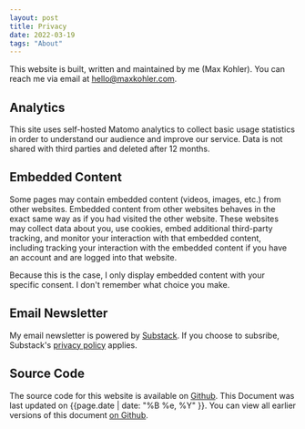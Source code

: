 ```yaml
---
layout: post
title: Privacy
date: 2022-03-19
tags: "About"
---
```


This website is built, written and maintained by me (Max Kohler). You can reach me via email at <a href="mailto:hello@maxkohler.com">hello@maxkohler.com</a>.

## Analytics

This site uses self-hosted Matomo analytics to collect basic usage statistics in order to understand our audience and improve our service. Data is not shared with third parties and deleted after 12 months.

## Embedded Content

Some pages may contain embedded content (videos, images, etc.) from other websites. Embedded content from other websites behaves in the exact same way as if you had visited the other website. These websites may collect data about you, use cookies, embed additional third-party tracking, and monitor your interaction with that embedded content, including tracking your interaction with the embedded content if you have an account and are logged into that website.

Because this is the case, I only display embedded content with your specific consent. I don't remember what choice you make.

## Email Newsletter

My email newsletter is powered by [Substack](https://maxakohler.substack.com/). If you choose to subsribe, Substack's [privacy policy](https://substack.com/privacy) applies.

## Source Code

The source code for this website is available on [Github](https://github.com/awesomephant/blog). This Document was last updated on {{page.date | date: "%B %e, %Y" }}. You can view all earlier versions of this document [on Github](https://github.com/awesomephant/blog/commits/master/privacy.md).
